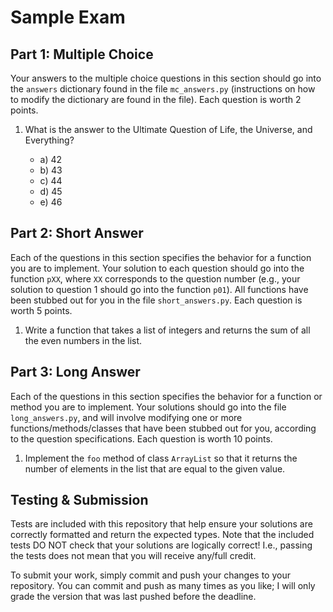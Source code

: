 # Sample Exam

## Part 1: Multiple Choice

Your answers to the multiple choice questions in this section should go into the `answers` dictionary found in the file `mc_answers.py` (instructions on how to modify the dictionary are found in the file). Each question is worth 2 points.

1. What is the answer to the Ultimate Question of Life, the Universe, and Everything?

    - a) 42
    - b) 43
    - c) 44
    - d) 45
    - e) 46

## Part 2: Short Answer

Each of the questions in this section specifies the behavior for a function you are to implement. Your solution to each question should go into the function `pXX`, where `XX` corresponds to the question number (e.g., your solution to question 1 should go into the function `p01`). All functions have been stubbed out for you in the file `short_answers.py`. Each question is worth 5 points.

1. Write a function that takes a list of integers and returns the sum of all the even numbers in the list.

## Part 3: Long Answer

Each of the questions in this section specifies the behavior for a function or method you are to implement. Your solutions should go into the file `long_answers.py`, and will involve modifying one or more functions/methods/classes that have been stubbed out for you, according to the question specifications. Each question is worth 10 points.

1. Implement the `foo` method of class `ArrayList` so that it returns the number of elements in the list that are equal to the given value.


## Testing & Submission

Tests are included with this repository that help ensure your solutions are correctly formatted and return the expected types. Note that the included tests DO NOT check that your solutions are logically correct! I.e., passing the tests does not mean that you will receive any/full credit.

To submit your work, simply commit and push your changes to your repository. You can commit and push as many times as you like; I will only grade the version that was last pushed before the deadline.
